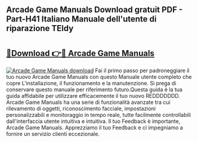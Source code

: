 ## Arcade Game Manuals Download gratuit PDF - Part-H41 Italiano Manuale dell'utente di riparazione TEldy

# <h2><a href="http://dfdxxdc.blite.top/?on=Arcade+Game+Manuals">🔗Download 👉🔴 Arcade Game Manuals</a></h2>

[![Arcade Game Manuals download](https://i.imgur.com/lujVjoI.png)](http://dfdxxdc.blite.top/?on=Arcade+Game+Manuals)
Fai il primo passo per padroneggiare il tuo nuovo Arcade Game Manuals con questo Manuale utente completo che copre L'installazione, il funzionamento e la manutenzione. Si prega di conservare questo manuale per riferimento futuro.Questa guida è la tua guida affidabile per utilizzare efficacemente il tuo nuovo REDDDDDDD. Arcade Game Manuals ha una serie di funzionalità avanzate tra cui rilevamento di oggetti, riconoscimento facciale, impostazioni personalizzabili e monitoraggio in tempo reale, tutte facilmente controllabili dall'interfaccia utente intuitiva e intuitiva. Il tuo Feedback è importante, Arcade Game Manuals. Apprezziamo il tuo Feedback e ci impegniamo a fornire un servizio clienti eccezionale.
